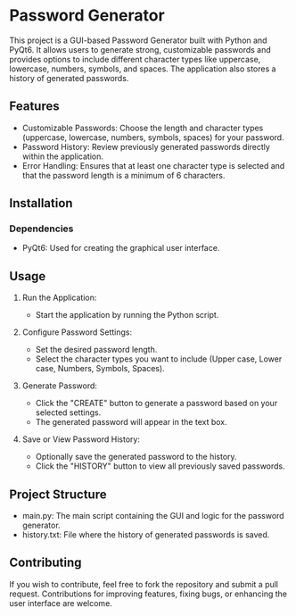 # Password Generator

This project is a GUI-based Password Generator built with Python and PyQt6. It allows users to generate strong, customizable passwords and provides options to include different character types like uppercase, lowercase, numbers, symbols, and spaces. The application also stores a history of generated passwords.

## Features

- Customizable Passwords: Choose the length and character types (uppercase, lowercase, numbers, symbols, spaces) for your password.
- Password History: Review previously generated passwords directly within the application.
- Error Handling: Ensures that at least one character type is selected and that the password length is a minimum of 6 characters.

## Installation

### Dependencies

- PyQt6: Used for creating the graphical user interface.

## Usage

1. Run the Application:
   - Start the application by running the Python script.
   
2. Configure Password Settings:
   - Set the desired password length.
   - Select the character types you want to include (Upper case, Lower case, Numbers, Symbols, Spaces).

3. Generate Password:
   - Click the "CREATE" button to generate a password based on your selected settings.
   - The generated password will appear in the text box.

4. Save or View Password History:
   - Optionally save the generated password to the history.
   - Click the "HISTORY" button to view all previously saved passwords.

## Project Structure

- main.py: The main script containing the GUI and logic for the password generator.
- history.txt: File where the history of generated passwords is saved.

## Contributing

If you wish to contribute, feel free to fork the repository and submit a pull request. Contributions for improving features, fixing bugs, or enhancing the user interface are welcome.
